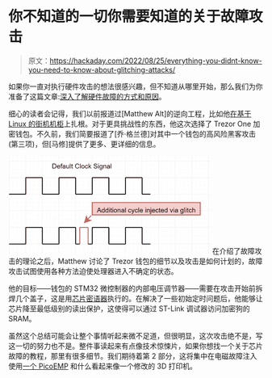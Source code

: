 # 你不知道的一切你需要知道的关于故障攻击

> 原文：<https://hackaday.com/2022/08/25/everything-you-didnt-know-you-need-to-know-about-glitching-attacks/>

如果你一直对执行硬件攻击的想法很感兴趣，但不知道从哪里开始，那么我们为你准备了这篇文章:[深入了解硬件故障的方式和原因](https://voidstarsec.com/blog/replicant-part-1)。

细心的读者会记得，我们以前报道过[Matthew Alt]的逆向工程，比如他[在基于 Linux 的街机机柜](https://hackaday.com/2022/02/01/linux-arcade-cab-gives-up-its-secrets-too-easily/)上扎根。对于更具挑战性的东西，他这次选择了 Trezor One 加密钱包。不久前，我们简要报道了[乔·格兰德]对其中一个钱包的高风险黑客攻击(第三项)，但[马修]提供了更多、更详细的信息。

[![](img/81234cd76d7a7916aa99c4880df83911.png)](https://hackaday.com/wp-content/uploads/2022/08/glitching_detail.png) 在介绍了故障攻击的理论之后，Matthew 讨论了 Trezor 钱包的细节以及攻击是如何计划的，故障攻击试图使用各种方法迫使处理器进入不确定的状态。

他的目标——钱包的 STM32 微控制器的内部电压调节器——需要在攻击开始前拆焊几个盖子，这是用[芯片密语器](https://hackaday.com/2016/11/01/after-the-prize-chipwhisperer/)执行的。在解决了一些初始定时问题后，他能够让芯片降至最低级别的读出保护，这使得可以通过 ST-Link 调试器访问加密狗的 SRAM。

虽然这个总结可能会让整个事情听起来微不足道，但很明显，这次攻击绝不是，写这一切的努力也不是。整件事读起来有点像技术惊悚片，如果你想找一个关于芯片故障的教程，那里有很多细节。我们期待着第 2 部分，这将集中在电磁故障注入使用[一个 PicoEMP](https://hackaday.com/2022/01/15/glitch-your-way-to-reverse-engineering-glory-with-the-picoemp/) 和什么看起来像一个修改的 3D 打印机。